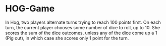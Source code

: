 # HOG-Game

In Hog, two players alternate turns trying to reach 100 points first. On each turn, the current player chooses some number of dice to roll, up to 10. She scores the sum of the dice outcomes, unless any of the dice come up a 1 (Pig out), in which case she scores only 1 point for the turn.



